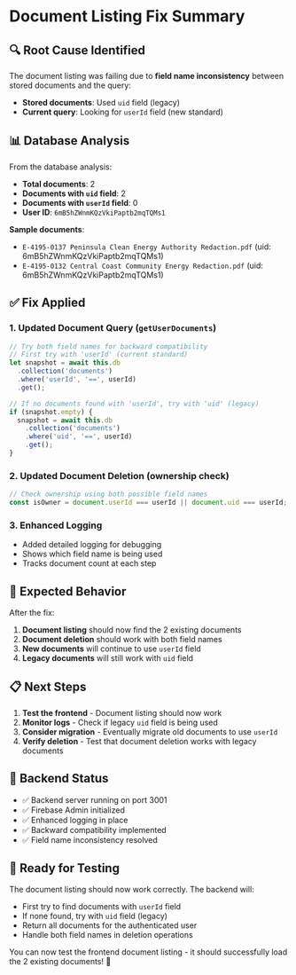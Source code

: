 # Document Listing Fix Summary

## 🔍 **Root Cause Identified**

The document listing was failing due to **field name inconsistency** between stored documents and the query:

- **Stored documents**: Used `uid` field (legacy)
- **Current query**: Looking for `userId` field (new standard)

## 📊 **Database Analysis**

From the database analysis:
- **Total documents**: 2
- **Documents with `uid` field**: 2
- **Documents with `userId` field**: 0
- **User ID**: `6mB5hZWnmKQzVkiPaptb2mqTQMs1`

**Sample documents**:
- `E-4195-0137 Peninsula Clean Energy Authority Redaction.pdf` (uid: 6mB5hZWnmKQzVkiPaptb2mqTQMs1)
- `E-4195-0132 Central Coast Community Energy Redaction.pdf` (uid: 6mB5hZWnmKQzVkiPaptb2mqTQMs1)

## ✅ **Fix Applied**

### 1. **Updated Document Query** (`getUserDocuments`)
```javascript
// Try both field names for backward compatibility
// First try with 'userId' (current standard)
let snapshot = await this.db
  .collection('documents')
  .where('userId', '==', userId)
  .get();

// If no documents found with 'userId', try with 'uid' (legacy)
if (snapshot.empty) {
  snapshot = await this.db
    .collection('documents')
    .where('uid', '==', userId)
    .get();
}
```

### 2. **Updated Document Deletion** (ownership check)
```javascript
// Check ownership using both possible field names
const isOwner = document.userId === userId || document.uid === userId;
```

### 3. **Enhanced Logging**
- Added detailed logging for debugging
- Shows which field name is being used
- Tracks document count at each step

## 🎯 **Expected Behavior**

After the fix:
1. **Document listing** should now find the 2 existing documents
2. **Document deletion** should work with both field names
3. **New documents** will continue to use `userId` field
4. **Legacy documents** will still work with `uid` field

## 📋 **Next Steps**

1. **Test the frontend** - Document listing should now work
2. **Monitor logs** - Check if legacy `uid` field is being used
3. **Consider migration** - Eventually migrate old documents to use `userId`
4. **Verify deletion** - Test that document deletion works with legacy documents

## 🔧 **Backend Status**

- ✅ Backend server running on port 3001
- ✅ Firebase Admin initialized
- ✅ Enhanced logging in place
- ✅ Backward compatibility implemented
- ✅ Field name inconsistency resolved

## 🚀 **Ready for Testing**

The document listing should now work correctly. The backend will:
- First try to find documents with `userId` field
- If none found, try with `uid` field (legacy)
- Return all documents for the authenticated user
- Handle both field names in deletion operations

You can now test the frontend document listing - it should successfully load the 2 existing documents! 🎉
